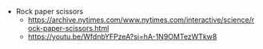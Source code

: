 - Rock paper scissors
    - https://archive.nytimes.com/www.nytimes.com/interactive/science/rock-paper-scissors.html
    - https://youtu.be/WfdnbYFPzeA?si=hA-1N9OMTezWTkw8
